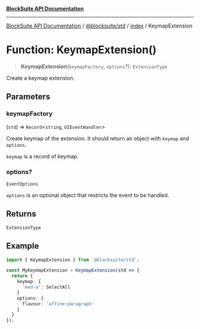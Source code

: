 [**BlockSuite API Documentation**](../../../../README.md)

***

[BlockSuite API Documentation](../../../../README.md) / [@blocksuite/std](../../README.md) / [index](../README.md) / KeymapExtension

# Function: KeymapExtension()

> **KeymapExtension**(`keymapFactory`, `options`?): `ExtensionType`

Create a keymap extension.

## Parameters

### keymapFactory

(`std`) => `Record`\<`string`, `UIEventHandler`\>

Create keymap of the extension.
It should return an object with `keymap` and `options`.

`keymap` is a record of keymap.

### options?

`EventOptions`

`options` is an optional object that restricts the event to be handled.

## Returns

`ExtensionType`

## Example

```ts
import { KeymapExtension } from '@blocksuite/std';

const MyKeymapExtension = KeymapExtension(std => {
  return {
    keymap: {
      'mod-a': SelectAll
    }
    options: {
      flavour: 'affine:paragraph'
    }
  }
});
```
